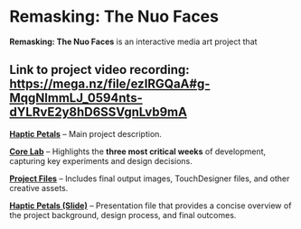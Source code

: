 # Remasking: The Nuo Faces

**Remasking: The Nuo Faces** is an interactive media art project that 

## Link to project video recording: https://mega.nz/file/ezIRGQaA#g-MqgNlmmLJ_0594nts-dYLRvE2y8hD6SSVgnLvb9mA

**[Haptic Petals](https://github.com/Mingzhao-Du/HapticPetals-Interactive-Art/blob/main/Haptic%20Petals.md)** – Main project description.

**[Core Lab](https://github.com/Mingzhao-Du/HapticPetals-Interactive-Art/tree/main/Core%20Lab)** – Highlights the **three most critical weeks** of development, capturing key experiments and design decisions.

**[Project Files](https://github.com/Mingzhao-Du/HapticPetals-Interactive-Art/tree/main/Project%20Files)** – Includes final output images, TouchDesigner files, and other creative assets.

**[Haptic Petals (Slide)](https://github.com/Mingzhao-Du/HapticPetals-Interactive-Art/blob/main/Haptic%20Petals%20(Slide).pdf)** –   Presentation file that provides a concise overview of the project background, design process, and final outcomes.
